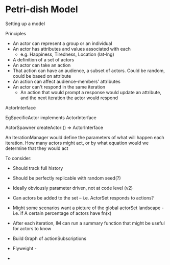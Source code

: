 # Petri-dish Model

Setting up a model

Principles
 - An actor can represent a group or an individual
 - An actor has attributes and values associated with each
   - e.g. Happiness, Tiredness, Location (lat-lng)
 - A definition of a set of actors 
 - An actor can take an action
 - That action can have an audience, a subset of actors.  Could be random, could be based on attribute
 - An action can affect audience-members' attributes
 - An actor can't respond in the same iteration
   - An action that would prompt a response would update an
     attribute, and the next iteration the actor would respond

ActorInterface<T>

EgSpecificActor<T> implements ActorInterface<T>

ActorSpawner<T> 
  createActor:() => ActorInterface<T>



An IterationManager would define the parameters of what will 
happen each iteration.  How many actors might act, or by what
equation would we determine that they would act

To consider:
- Should track full history
- Should be perfectly replicable with random seed(?)
- Ideally obviously parameter driven, not at code level (v2)
- Can actors be added to the set – i.e. ActorSet responds to actions?
- Might some scenarios want a picture of the global actorSet landscape - i.e. if 
  A certain percentage of actors have fn(x)

- After each iteration, IM can run a summary function that might be
 useful for actors to know
  

- Build Graph of actionSubscriptions
- Flyweight - 
- 